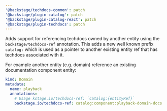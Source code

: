 ```yaml
---
'@backstage/techdocs-common': patch
'@backstage/plugin-catalog': patch
'@backstage/plugin-catalog-react': patch
'@backstage/plugin-techdocs': patch
---
```


Adds support for referencing techdocs owned by another entity using the `backstage/techdocs-ref`
annotation. This adds a new well known prefix `catalog:` which is used as a pointer to another
existing entity ref that has techdocs associated with it.

For example another entity (e.g. domain) reference an existing documentation component entity:

```yaml
kind: Domain
metadata:
  name: playback
  annotations:
    # Usage kstage.io/techdocs-ref: `catalog:{entityRef}`
    backstage.io/techdocs-ref: catalog:component:playback-domain-docs
```
